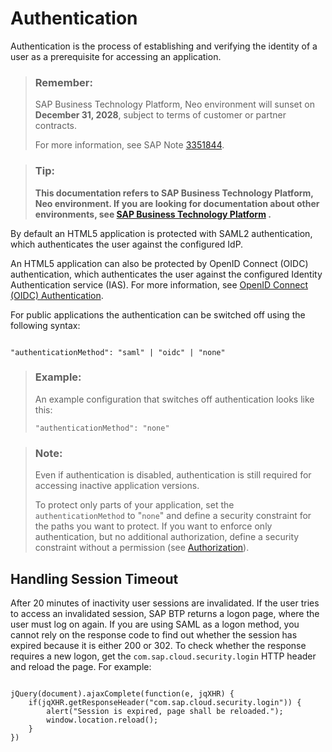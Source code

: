 <!-- loiode16793b391a4bcfae6096f34433de76 -->

# Authentication

Authentication is the process of establishing and verifying the identity of a user as a prerequisite for accessing an application.

> ### Remember:  
> SAP Business Technology Platform, Neo environment will sunset on **December 31, 2028**, subject to terms of customer or partner contracts.
> 
> For more information, see SAP Note [3351844](https://me.sap.com/notes/3351844).

> ### Tip:  
> **This documentation refers to SAP Business Technology Platform, Neo environment. If you are looking for documentation about other environments, see [SAP Business Technology Platform](https://help.sap.com/docs/btp/sap-business-technology-platform/sap-business-technology-platform?version=Cloud) .**

By default an HTML5 application is protected with SAML2 authentication, which authenticates the user against the configured IdP.

An HTML5 application can also be protected by OpenID Connect \(OIDC\) authentication, which authenticates the user against the configured Identity Authentication service \(IAS\). For more information, see [OpenID Connect \(OIDC\) Authentication](../60-security-neo/openid-connect-oidc-authentication-084c6fb.md).

For public applications the authentication can be switched off using the following syntax:

```

"authenticationMethod": "saml" | "oidc" | "none"
```

> ### Example:  
> An example configuration that switches off authentication looks like this:
> 
> ```
> "authenticationMethod": "none"
> ```

> ### Note:  
> Even if authentication is disabled, authentication is still required for accessing inactive application versions.
> 
> To protect only parts of your application, set the `authenticationMethod` to "`none`" and define a security constraint for the paths you want to protect. If you want to enforce only authentication, but no additional authorization, define a security constraint without a permission \(see [Authorization](authorization-a139548.md)\).



## Handling Session Timeout

After 20 minutes of inactivity user sessions are invalidated. If the user tries to access an invalidated session, SAP BTP returns a logon page, where the user must log on again. If you are using SAML as a logon method, you cannot rely on the response code to find out whether the session has expired because it is either 200 or 302. To check whether the response requires a new logon, get the `com.sap.cloud.security.login` HTTP header and reload the page. For example:

```

jQuery(document).ajaxComplete(function(e, jqXHR) {
    if(jqXHR.getResponseHeader("com.sap.cloud.security.login")) {
        alert("Session is expired, page shall be reloaded.");
        window.location.reload();
    }
})

```

